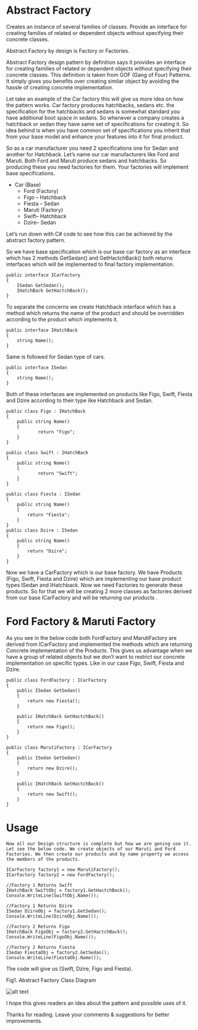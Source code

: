 ﻿# Abstract Factory

Creates an instance of several families of classes. Provide an interface for creating families of related or dependent objects without specifying their concrete classes.

Abstract Factory by design is Factory or Factories.

Abstract Factory design pattern by definition says it provides an interface for creating families of related or dependent objects without specifying their concrete classes. This definition is taken from GOF (Gang of Four) Patterns. It simply gives you benefits over creating similar object by avoiding the hassle of creating concrete implementation.

Let take an example of the Car factory this will give us more idea on how the pattern works. Car factory produces hatchbacks, sedans etc. the specification for the hatchbacks and sedans is somewhat standard you have additional boot space in sedans. So whenever a company creates a hatchback or sedan they have same set of specifications for creating it. So idea behind is when you have common set of specifications you inherit that from your base model and enhance your features into it for final product.

So as a car manufacturer you need 2 specifications one for Sedan and another for Hatchback. Let’s name our car manufacturers like Ford and Maruti. Both Ford and Maruti produce sedans and hatchbacks. So producing these you need factories for them. Your factories will implement base specifications.

* Car (Base)
    * Ford (Factory)
    * Figo – Hatchback
    * Fiesta – Sedan
    * Maruti (Factory)
    * Swift– Hatchback
    * Dzire– Sedan

Let’s run down with C# code to see how this can be achieved by the abstract factory pattern.

So we have base specification which is our base car factory as an interface which has 2 methods GetSedan() and GetHactchBack() both returns interfaces which will be implemented to final factory implementation.
    
    
    public interface ICarFactory
    {
        ISedan GetSedan();
        IHatchBack GetHactchBack();
    }
    

To separate the concerns we create Hatchback interface which has a method which returns the name of the product and should be overridden according to the product which implements it.
    
    public interface IHatchBack
    {
        string Name();
    }
    
Same is followed for Sedan type of cars.
    
    
    public interface ISedan
    {
        string Name();
    }
    
Both of these interfaces are implemented on products like Figo, Swift, Fiesta and Dzire according to their type like Hatchback and Sedan.

    
    public class Figo : IHatchBack
    {
        public string Name()
        {
                return "Figo";
        }
    }

    public class Swift : IHatchBack
    {
        public string Name()
        {
                return "Swift";
        }
    }

    public class Fiesta : ISedan
    {
        public string Name()
        {
            return "Fiesta";
        }
    }
    public class Dzire : ISedan
    {
        public string Name()
        {
            return "Dzire";
        }
    }
    

Now we have a CarFactory which is our base factory. We have Products (Figo, Swift, Fiesta and Dzire) which are implementing our base product types ISedan and IHatchback. Now we need Factories to generate these products. So for that we will be creating 2 more classes as factories derived from our base ICarFactory and will be returning our products .


# Ford Factory & Maruti Factory

As you see in the below code both FordFactory and MarutiFactory are derived from ICarFactory and implemented the methods which are returning Concrete implementation of the Products. This gives us advantage when we have a group of related objects but we don’t want to restrict our concrete implementation on specific types. Like in our case Figo, Swift, Fiesta and Dzire.
    
    public class FordFactory : ICarFactory
    {
        public ISedan GetSedan()
        {
            return new Fiesta();
        }

        public IHatchBack GetHactchBack()
        {
            return new Figo();
        }
    }

    public class MarutiFactory : ICarFactory
    {
        public ISedan GetSedan()
        {
            return new Dzire();
        }

        public IHatchBack GetHactchBack()
        {
            return new Swift();
        }
    }
    

# Usage

    Now all our Design structure is complete but how we are goning use it. Let see the below code. We create objects of our Maruti and Ford Factories. We then create our products and by name property we access the members of the products.
    
    ICarFactory factory1 = new MarutiFactory();
    ICarFactory factory2 = new FordFactory();

    //Factory 1 Returns Swift
    IHatchBack SwiftObj = factory1.GetHactchBack();          
    Console.WriteLine(SwiftObj.Name());

    //Factory 1 Returns Dzire
    ISedan DzireObj = factory1.GetSedan();
    Console.WriteLine(DzireObj.Name());

    //Factory 2 Returns Figo
    IHatchBack FigoObj = factory2.GetHactchBack();
    Console.WriteLine(FigoObj.Name());

    //Factory 2 Returns Fiesta
    ISedan FiestaObj = factory2.GetSedan();
    Console.WriteLine(FiestaObj.Name());
    

The code will give us (Swift, Dzire, Figo and Fiesta).

Fig1. Abstract Factory Class Diagram

![alt text](https://github.com/tailangp/DesignPatterns/blob/master/AbstractFactory/AbstractFactory.png "Abstract Factory Class Diagram")

I hope this gives readers an idea about the pattern and possible uses of it.

Thanks for reading. 
Leave your comments & suggestions for better improvements.